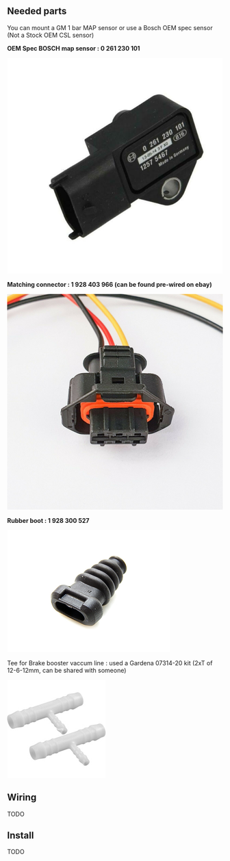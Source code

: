 ## Needed parts

You can mount a GM 1 bar MAP sensor or use a Bosch OEM spec sensor (Not a Stock OEM CSL sensor)

**OEM Spec BOSCH map sensor : 0 261 230 101**

![MAP](/pictures/MAP.jpg)

**Matching connector : 1 928 403 966 (can be found pre-wired on ebay)**

![MAP2](/pictures/MAP_2.jpg)

**Rubber boot : 1 928 300 527**

![MAP3](/pictures/MAP_3.jpg)

Tee for Brake booster vaccum line : used a Gardena 07314-20 kit (2xT of 12-6-12mm, can be shared with someone)

![Tee](/pictures/gardena.jpg)

## Wiring

TODO

## Install

TODO
